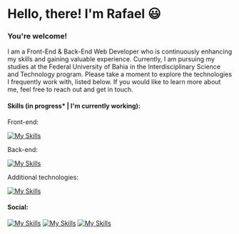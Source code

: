 # Hello, there! I'm Rafael :smiley:

### You're welcome!

I am a Front-End & Back-End Web Developer who is continuously enhancing my skills and gaining valuable experience. Currently, I am pursuing my studies at the Federal University of Bahia in the Interdisciplinary Science and Technology program. Please take a moment to explore the technologies I frequently work with, listed below. If you would like to learn more about me, feel free to reach out and get in touch.

#### Skills (in progress* | I'm currently working):

Front-end:

[![My Skills](https://skillicons.dev/icons?i=html,css,js,react,angular,vue)](https://skillicons.dev)

Back-end:

[![My Skills](https://skillicons.dev/icons?i=js,ts,nodejs,express,java,spring,mongodb,py,django,flask,mysql,postgres)](https://skillicons.dev )

Additional technologies:

[![My Skills](https://skillicons.dev/icons?i=cpp,androidstudio)](https://skillicons.dev)

#### Social:

[![My Skills](https://skillicons.dev/icons?i=linkedin)](https://www.linkedin.com/in/rafaelcerqueiraf/)
[![My Skills](https://skillicons.dev/icons?i=devto)](https://dev.to/rafaelcerqueira)
[![My Skills](https://skillicons.dev/icons?i=instagram)](https://www.instagram.com/coffeeandbugs.code/)



<!--
**rafaelcerqueira/rafaelcerqueira** is a ✨ _special_ ✨ repository because its `README.md` (this file) appears on your GitHub profile.
[![My Skills](https://skillicons.dev/icons?i=cpp,androidstudio,c,arduino,raspberrypi,)](https://skillicons.dev)

Here are some ideas to get you started:

- 🔭 I’m currently working on ...
- 🌱 I’m currently learning ...
- 👯 I’m looking to collaborate on ...
- 🤔 I’m looking for help with ...
- 💬 Ask me about ...
- 📫 How to reach me: ...
- 😄 Pronouns: ...
- ⚡ Fun fact: ...
-->
